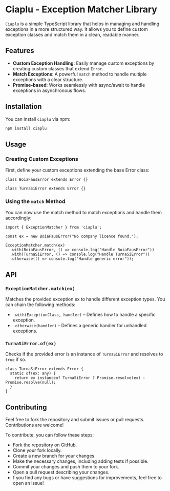 # Ciaplu - Exception Matcher Library

`Ciaplu` is a simple TypeScript library that helps in managing and handling exceptions in a more structured way. It allows you to define custom exception classes and match them in a clean, readable manner. 

## Features

- **Custom Exception Handling**: Easily manage custom exceptions by creating custom classes that extend `Error`.
- **Match Exceptions**: A powerful `match` method to handle multiple exceptions with a clear structure.
- **Promise-based**: Works seamlessly with async/await to handle exceptions in asynchronous flows.

## Installation

You can install `ciaplu` via npm:

```bash
npm install ciaplu
```

## Usage

### Creating Custom Exceptions

First, define your custom exceptions extending the base Error class:

```
class BoiaFausError extends Error {}

class TurnaSiError extends Error {}
```

### Using the `match` Method

You can now use the match method to match exceptions and handle them accordingly:

```
import { ExceptionMatcher } from 'ciaplu';

const ex = new BoiaFausError("No company licence found.");

ExceptionMatcher.match(ex)
  .with(BoiaFausError, () => console.log("Handle BoiaFausError"))
  .with(TurnaSiError, () => console.log("Handle TurnaSiError"))
  .otherwise(() => console.log("Handle generic error"));
```

## API

### `ExceptionMatcher.match(ex)`

Matches the provided exception ex to handle different exception types. You can chain the following methods:

- `.with(ExceptionClass, handler)` – Defines how to handle a specific exception.
- `.otherwise(handler)` – Defines a generic handler for unhandled exceptions.

### `TurnaSiError.of(ex)`

Checks if the provided error is an instance of `TurnaSiError` and resolves to `true` if so.

```
class TurnaSiError extends Error {
  static of(ex: any) {
    return ex instanceof TurnaSiError ? Promise.resolve(ex) : Promise.resolve(null);
  }
}
```

## Contributing

Feel free to fork the repository and submit issues or pull requests. Contributions are welcome!

To contribute, you can follow these steps:

- Fork the repository on GitHub.
- Clone your fork locally.
- Create a new branch for your changes.
- Make the necessary changes, including adding tests if possible.
- Commit your changes and push them to your fork.
- Open a pull request describing your changes.
- f you find any bugs or have suggestions for improvements, feel free to open an issue!
